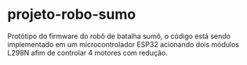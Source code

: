 # projeto-robo-sumo
Protótipo do firmware do robô de batalha sumô, o código está sendo implementado em um microcontrolador ESP32 acionando dois módulos L298N afim de controlar 4 motores com redução.
